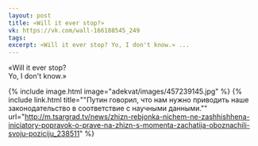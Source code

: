 ```yaml
---
layout: post
title: «Will it ever stop?»
vk: https://vk.com/wall-166188545_249
tags: 
excerpt: «Will it ever stop? Yo, I don't know.» ...
---
```

«Will it ever stop?<br>
Yo, I don't know.»

{% include image.html image="adekvat/images/457239145.jpg" %}
{% include link.html title="\"Путин говорил, что нам нужно приводить наше законодательство в соответствие с научными данными.\"" url="http://m.tsargrad.tv/news/zhizn-rebjonka-nichem-ne-zashhishhena-iniciatory-popravok-o-prave-na-zhizn-s-momenta-zachatija-oboznachili-svoju-poziciju_238511" %}
